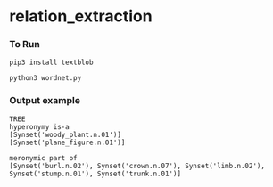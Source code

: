 # relation_extraction

### To Run 

```pip3 install textblob```

```python3 wordnet.py```


### Output example
```
TREE
hyperonymy is-a
[Synset('woody_plant.n.01')]
[Synset('plane_figure.n.01')]

meronymic part of
[Synset('burl.n.02'), Synset('crown.n.07'), Synset('limb.n.02'), Synset('stump.n.01'), Synset('trunk.n.01')]
```
